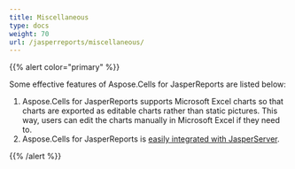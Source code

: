```yaml
---
title: Miscellaneous
type: docs
weight: 70
url: /jasperreports/miscellaneous/
---
```


{{% alert color="primary" %}} 

Some effective features of Aspose.Cells for JasperReports are listed below:

1. Aspose.Cells for JasperReports supports Microsoft Excel charts so that charts are exported as editable charts rather than static pictures. This way, users can edit the charts manually in Microsoft Excel if they need to.
2. Aspose.Cells for JasperReports is [easily integrated with JasperServer](/cells/jasperreports/integration-with-jasperserver/).

{{% /alert %}}

